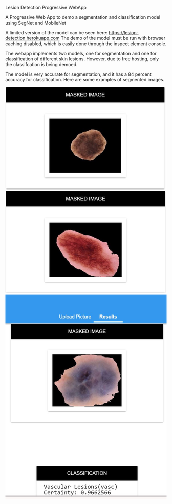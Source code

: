 
Lesion Detection Progressive WebApp

A Progressive Web App to demo a segmentation and classification model using SegNet and MobileNet


A limited version of the model can be seen here: https://lesion-detection.herokuapp.com
The demo of the model must be run with browser caching disabled, which is easily done through the inspect element console. 

The webapp implements two models, one for segmentation and one for classification of different skin lesions. However, due to free hosting, only the classifcation 
is being demoed. 

The model is very accurate for segmentation, and it has a 84 percent accuracy for classification. Here are some examples of segmented images.

<img src="README images/segmentation2.JPG">

<img src="README images/segmentation1.JPG">

<img src="README images/segmentation3.JPG">
